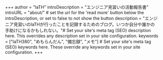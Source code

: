 +++
author = "laTH"
introDescription = "エンジニア見習いの活動報告書"
introURL = "about/" # set the url for the 'read more' button below the introDescription, or set to false to not show the button
description = "エンジニア見習いのlaTHが行ったことを記録するためのブログ。いつか自分や誰かの手助けになるかもしれない。"# Set your site's meta tag (SEO) description here. This overrides any description set in your site configuration.
keywords = ["laTH380", "めもらんだん", "備忘録", "メモ"] # Set your site's meta tag (SEO) keywords here. These override any keywords set in your site configuration.
+++
<!-- サイトのメタ情報設定用シートSEOキーワードもここ -->